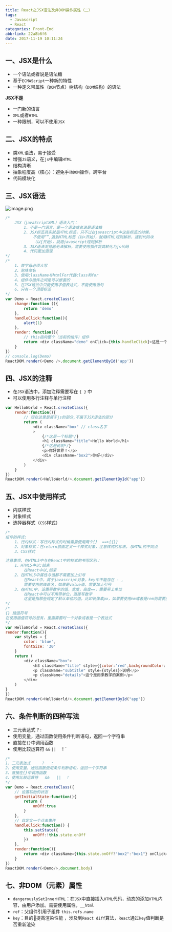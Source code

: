 ```yaml
---
title: React之JSX语法及非DOM操作属性（二）
tags:
  - Javascript
  - React
categories: Front-End
abbrlink: 22a8b6f6
date: 2017-11-19 10:11:24
---
```


一、JSX是什么
---

- 一个语法或者说是语法糖
- 基于`ECMAScript`一种新的特性
- 一种定义带属性（`DOM`节点）树结构（`DOM`结构）的语法

**JSX不是**

- 一门新的语言
- `XML`或者`HTML`
- 一种限制，可以不使用`JSX`


二、JSX的特点
---

- 类`XML`语法，易于接受
- 增强`JS`语义，在`js`中编辑`HTML`
- 结构清晰
- 抽象程度高（核心）：避免手`动DOM`操作，跨平台
- 代码模块化


三、JSX语法
---

![image.png](http://upload-images.jianshu.io/upload_images/1480597-8f3a88ee90738d7b.png?imageMogr2/auto-orient/strip%7CimageView2/2/w/1240)

```js
/*
    JSX（javaScriptXML）语法入门：
        1、不是一门语言，是一个语法或者说是语法糖
        2、JSX标签其实就是HTML标签，只不过在javascript中这些标签的时候，
            不使用“”,遇到HTML标签（以<开始），就用HTML规则解析，遇到代码块
            （以{开始），就用javascript规则解析
        3、JSX语法浏览器无法解析，需要使用插件将其转化为js代码
        4、代码更加直观
*/
/*
    1、首字母必须大写
    2、驼峰命名
    3、使用className与htmlFor代替class和for
    4、组件与组件之间是可以嵌套的
    5、在JSX语法中只能使用求值表达式，不能使用语句
    6、只有一个顶层标签
*/
var Demo = React.createClass({
    change:function (){
        return 'demo'
    },
    handleClick:function(){
        alert(1)
    },
    render: function(){
        // this指向整个（当前的组件）组件
        return <div className="demo" onClick={this.handleClick}>这是一个{this.change()}</div>
    }
})
// console.log(Demo)
ReactDOM.render(<Demo />,document.getElementById('app'))
```

四、JSX的注释
---

- 在`JSX`语法中，添加注释需要写在 `{ }` 中
- 可以使用多行注释与单行注释

```js
var HelloWorld = React.createClass({
    render:function(){
        // 现在这里是属于js的部分,不属于JSX语法的部分
        return (
            <div className="box" // class名字
            >
                {/*这是一个标题*/}
                <h1 className="title">Hello World</h1>
                {/*这是说明*/}
                <p>你好世界！</p>
                <div className="box2">你好</div>
            </div>
        )
    }
})
ReactDOM.render(<HelloWorld/>,document.getElementById("app"))
```

五、JSX中使用样式
---

- 内联样式
- 对象样式
- 选择器样式（`CSS`样式）

```js
/*
组件的样式:
    1、行内样式：写行内样式的时候需要使用两个{}  ==>{{}}
    2、对象样式：在return前面定义一个样式对象，注意样式的写法，与HTML的不同点
    3、CSS样式

注意事项，在HTML5中与在React中的样式的书写区别：
    1、HTML5中以;结束
        在React中以,结束
    2、在HTML5中属性与值都不需要加上引号
        在React中，属于javascript对象，key中不能存在 - ,
        需要使用驼峰命名，如果是value值，需要加上引号
    3、在HTML中，设置带数字的值，宽度，高度==，需要带上单位
        在React中可以不用带单位，直接写数字
        这里是指那些规定了默认单位的值。比如说像素px，如果要使用em或者是rem则需要加上单位
*/
/*
{} 插值符号
在使用插值符号的是有，里面需要时一个对象或者是一个表达式
*/
var HelloWorld = React.createClass({
render:function(){
    var styles = {
        color: 'blue',
        fontSize: '30'
    }
    return (
        <div className="box">
            <h3 className="title" style={{color:'red',backgroundColor:'lime'}}>默认标题</h3>
            <p className="subtitle" style={styles}>说明</p>
            <p className="details">这个是用来教学的案例</p>
        </div>
    )
}
})
ReactDOM.render(<HelloWorld/>,document.getElementById("app"))
```

六、条件判断的四种写法
---

- 三元表达式		?	:
- 使用变量，通过函数使用条件判断语句，返回一个字符串
- 直接在`{}`中调用函数
- 使用比较运算符	`&&`   `||  `！`

```js
/*
1、三元表达式		?	:
2、使用变量，通过函数使用条件判断语句，返回一个字符串
3、直接在{}中调用函数
4、使用比较运算符	&&   ||  ！
*/
var Demo = React.createClass({
    // 设置初始的状态
    getInitialState:function(){
        return {
            onOff:true
        }
    },
    // 自定义一个点击事件
    handleClick:function() {
        this.setState({
            onOff:!this.state.onOff
        })
    },
    render:function(){
        return <div className={this.state.onOff?"box2":"box1"} onClick={this.handleClick}>我是一个盒子</div>
    }
})
ReactDOM.render(<Demo/>,document.body)
```

七、非DOM（元素）属性
---

- `dangerouslySetInnerHTML`：在`JSX`中直接插入`HTML`代码，动态的添加`HTML`内容，由用户添加。需要使用属性，`__html`
- `ref`：父组件引用子组件	`this.refs.name`
- `key`：目的提高渲染性能 ，涉及到`React diff`算法，`React`通过`key`值判断是否重新渲染
